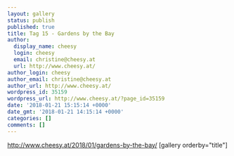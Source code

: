```yaml
---
layout: gallery
status: publish
published: true
title: Tag 15 - Gardens by the Bay
author:
  display_name: cheesy
  login: cheesy
  email: christine@cheesy.at
  url: http://www.cheesy.at/
author_login: cheesy
author_email: christine@cheesy.at
author_url: http://www.cheesy.at/
wordpress_id: 35159
wordpress_url: http://www.cheesy.at/?page_id=35159
date: '2018-01-21 15:15:14 +0000'
date_gmt: '2018-01-21 14:15:14 +0000'
categories: []
comments: []
---
```

http://www.cheesy.at/2018/01/gardens-by-the-bay/
[gallery orderby="title"]
